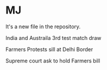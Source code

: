 # MJ

It's a new file in the repository.

India and Austraila 3rd test match draw

Farmers Protests sill at Delhi Border

Supreme court ask to hold Farmers bill
